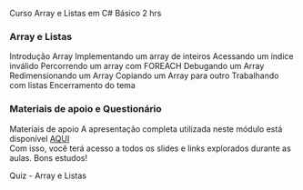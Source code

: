 Curso Array e Listas em C#
Básico
2 hrs

### Array e Listas
Introdução Array
Implementando um array de inteiros
Acessando um índice inválido
Percorrendo um array com FOREACH
Debugando um Array
Redimensionando um Array
Copiando um Array para outro
Trabalhando com listas
Encerramento do tema

### Materiais de apoio e Questionário
Materiais de apoio
A apresentação completa utilizada neste módulo está disponível [AQUI](https://drive.google.com/file/d/1pj26rJGtM55rtVqOyUhh4KdWODXdyfKb/view?usp=sharing)  
Com isso, você terá acesso a todos os slides e links explorados durante as aulas.
Bons estudos!

Quiz - Array e Listas
